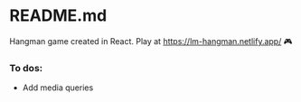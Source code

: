# README.md

Hangman game created in React. Play at https://lm-hangman.netlify.app/ 🎮

### To dos:

- Add media queries
